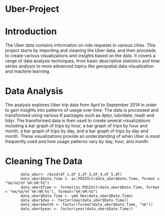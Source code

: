 # Uber-Project

# Introduction

The Uber data contains information on ride requests in various cities. This project starts by importing and cleaning the Uber data, and then proceeds to create various visualizations and insights based on the data. It covers a range of data analysis techniques, from basic descriptive statistics and time series analysis to more advanced topics like geospatial data visualization and machine learning.

# Data Analysis 

The analysis explores Uber trip data from April to September 2014 in order to gain insights into patterns of usage over time. The data is processed and transformed using various R packages such as dplyr, lubridate, readr and tidyr. The transformed data is then used to create several visualizations including a bar graph of trips by hour, a bar graph of trips by hour and month, a bar graph of trips by day, and a bar graph of trips by day and month. These visualizations provide an understanding of when Uber is most frequently used and how usage patterns vary by day, hour, and month.



# Cleaning The Data 

           data_uber<- rbind(df_1,df_2,df_3,df_4,df_5,df)
           data_uber$Date.Time <- as.POSIXct(data_uber$Date.Time, format = "%m/%d/%Y %H:%M:%S")
           data_uber$Time <- format(as.POSIXct(data_uber$Date.Time, format = "%m/%d/%Y %H:%M:%S"), format="%H:%M:%S")
           data_uber$Date.Time <- ymd_hms(data_uber$Date.Time)
           data_uber$day <- factor(day(data_uber$Date.Time))
           data_uber$month <- factor(format(data_uber$Date.Time, "%b"))
           data_uber$year <- factor(year(data_uber$Date.Time)) `




